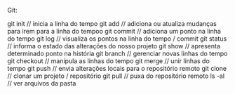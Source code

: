 Git:

 git init // inicia a linha do tempo
 git add // adiciona ou atualiza mudanças para irem para a linha do tempoo
 git commit // adiciona um ponto na linha do tempo
 git log // visualiza os pontos na linha do tempo / commit
 git status // informa o estado das alterações do nosso projeto
 git show // apresenta determinado ponto na história
 git branch // gerenciar novas linhas do tempo
 git checkout // manipula as linhas do tempo
 git merge // unir linhas do tempo
 git push // envia alterações locais para o repositório remoto
 git clone // clonar um projeto / repositório
 git pull // puxa do repositório remoto
 ls -al // ver arquivos da pasta